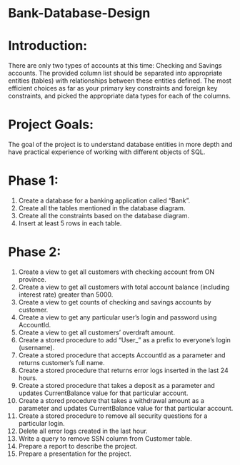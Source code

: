 # Bank-Database-Design
# Introduction:
There are only two types of accounts at this time: Checking and Savings accounts. The provided column list should be separated into appropriate entities (tables) with relationships between these entities defined. The most efficient choices as far as your primary key constraints and foreign key constraints, and picked the appropriate data types for each of the columns.

# Project Goals:
The goal of the project is to understand database entities in more depth and have practical experience of working with different objects of SQL.

# Phase 1:
1.	Create a database for a banking application called “Bank”. 
2.	Create all the tables mentioned in the database diagram. 
3.	Create all the constraints based on the database diagram. 
4.	Insert at least 5 rows in each table.

# Phase 2:
1.	Create a view to get all customers with checking account from ON province.
2.	Create a view to get all customers with total account balance (including interest rate) greater than 5000.
3.	Create a view to get counts of checking and savings accounts by customer.
4.	Create a view to get any particular user’s login and password using AccountId.
5.	Create a view to get all customers’ overdraft amount.
6.	Create a stored procedure to add “User_” as a prefix to everyone’s login (username).
7.	Create a stored procedure that accepts AccountId as a parameter and returns customer’s full name.
8.	Create a stored procedure that returns error logs inserted in the last 24 hours.
9.	Create a stored procedure that takes a deposit as a parameter and updates CurrentBalance value for that particular account.
10.	Create a stored procedure that takes a withdrawal amount as a parameter and updates CurrentBalance value for that particular account. 
11.	Create a stored procedure to remove all security questions for a particular login. 
12.	Delete all error logs created in the last hour.
13.	Write a query to remove SSN column from Customer table.
14.	Prepare a report to describe the project.
15.	Prepare a presentation for the project.
